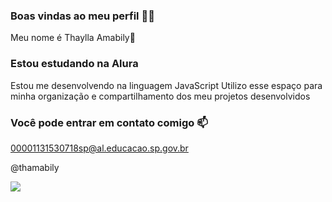  ### Boas vindas ao meu perfil 💙💙
Meu nome é Thaylla Amabily🐝

### Estou estudando na Alura
Estou me desenvolvendo na linguagem JavaScript
Utilizo esse espaço para minha organização e compartilhamento dos meu projetos desenvolvidos

### Você pode entrar em contato comigo 📫
00001131530718sp@al.educacao.sp.gov.br

@thamabily

![](https://encrypted-tbn0.gstatic.com/images?q=tbn:ANd9GcRNWr-PpvrNq-uxJTPMXLX8t60x04xSjWgJcw&s)
